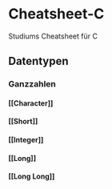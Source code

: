 # Cheatsheet-C
Studiums Cheatsheet für C
## Datentypen
### Ganzzahlen
#### [[Character]]
#### [[Short]]
#### [[Integer]]
#### [[Long]]
#### [[Long Long]]